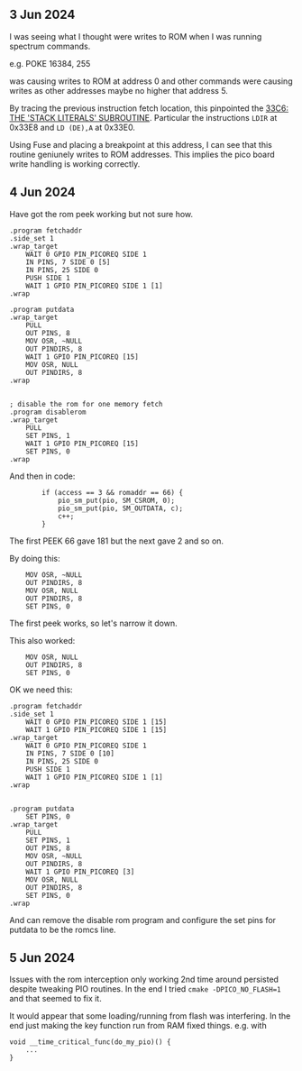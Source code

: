 ## 3 Jun 2024

I was seeing what I thought were writes to ROM when I was running spectrum commands.

e.g. POKE 16384, 255

was causing writes to ROM at address 0 and other commands were causing writes as other addresses maybe no higher that address 5.

By tracing the previous instruction fetch location, this pinpointed the 
[33C6: THE 'STACK LITERALS' SUBROUTINE](https://skoolkid.github.io/rom/asm/33C6.html). Particular the instructions `LDIR` at 0x33E8 and `LD (DE),A` at 0x33E0.

Using Fuse and placing a breakpoint at this address, I can see that this routine geniunely writes to ROM addresses. This implies the pico board write handling is working correctly.


## 4 Jun 2024

Have got the rom peek working but not sure how.


```
.program fetchaddr
.side_set 1
.wrap_target
    WAIT 0 GPIO PIN_PICOREQ SIDE 1 
    IN PINS, 7 SIDE 0 [5]
    IN PINS, 25 SIDE 0 
    PUSH SIDE 1
    WAIT 1 GPIO PIN_PICOREQ SIDE 1 [1]
.wrap

.program putdata
.wrap_target
    PULL
    OUT PINS, 8
    MOV OSR, ~NULL
    OUT PINDIRS, 8
    WAIT 1 GPIO PIN_PICOREQ [15]
    MOV OSR, NULL
    OUT PINDIRS, 8
.wrap


; disable the rom for one memory fetch
.program disablerom
.wrap_target
    PULL 
    SET PINS, 1
    WAIT 1 GPIO PIN_PICOREQ [15]
    SET PINS, 0
.wrap
```

And then in code:

```
        if (access == 3 && romaddr == 66) {
            pio_sm_put(pio, SM_CSROM, 0);
            pio_sm_put(pio, SM_OUTDATA, c);
            c++;
        }
```

The first PEEK 66 gave 181 but the next gave 2 and so on.


By doing this:

```
    MOV OSR, ~NULL
    OUT PINDIRS, 8
    MOV OSR, NULL
    OUT PINDIRS, 8
    SET PINS, 0    
```

The first peek works, so let's narrow it down.

This also worked:
```
    MOV OSR, NULL
    OUT PINDIRS, 8
    SET PINS, 0    
```

OK we need this:

```
.program fetchaddr
.side_set 1
    WAIT 0 GPIO PIN_PICOREQ SIDE 1 [15]
    WAIT 1 GPIO PIN_PICOREQ SIDE 1 [15]
.wrap_target
    WAIT 0 GPIO PIN_PICOREQ SIDE 1 
    IN PINS, 7 SIDE 0 [10]
    IN PINS, 25 SIDE 0 
    PUSH SIDE 1
    WAIT 1 GPIO PIN_PICOREQ SIDE 1 [1]
.wrap


.program putdata
    SET PINS, 0    
.wrap_target
    PULL
    SET PINS, 1
    OUT PINS, 8
    MOV OSR, ~NULL
    OUT PINDIRS, 8
    WAIT 1 GPIO PIN_PICOREQ [3]
    MOV OSR, NULL
    OUT PINDIRS, 8
    SET PINS, 0
.wrap
```

And can remove the disable rom program and configure the set pins for putdata to be
the romcs line.

## 5 Jun 2024

Issues with the rom interception only working 2nd time around persisted despite tweaking PIO
routines. In the end I tried `cmake -DPICO_NO_FLASH=1` and that seemed to fix it.

It would appear that some loading/running from flash was interfering. In the end just making
the key function run from RAM fixed things. e.g. with

```
void __time_critical_func(do_my_pio)() {
    ...
}
```

